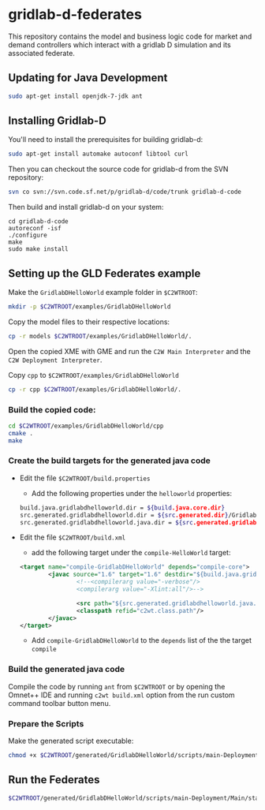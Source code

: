 # gridlab-d-federates
This repository contains the model and business logic code for market and demand controllers which interact with a gridlab D simulation and its associated federate.

## Updating for Java Development

```bash
sudo apt-get install openjdk-7-jdk ant
```

## Installing Gridlab-D

You'll need to install the prerequisites for building gridlab-d:

```bash
sudo apt-get install automake autoconf libtool curl
```

Then you can checkout the source code for gridlab-d from the SVN repository:

```bash
svn co svn://svn.code.sf.net/p/gridlab-d/code/trunk gridlab-d-code
```

Then build and install gridlab-d on your system:

```baash
cd gridlab-d-code
autoreconf -isf
./configure
make
sudo make install
```

## Setting up the GLD Federates example

Make the `GridlabDHelloWorld` example folder in `$C2WTROOT`:

```bash
mkdir -p $C2WTROOT/examples/GridlabDHelloWorld
```

Copy the model files to their respective locations:

```bash
cp -r models $C2WTROOT/examples/GridlabDHelloWorld/.
```

Open the copied XME with GME and run the `C2W Main Interpreter` and the `C2W Deployment Interpreter`.

Copy `cpp` to `$C2WTROOT/examples/GridlabDHelloWorld`

```bash
cp -r cpp $C2WTROOT/examples/GridlabDHelloWorld/.
```

### Build the copied code:

```bash
cd $C2WTROOT/examples/GridlabDHelloWorld/cpp
cmake .
make
```

### Create the build targets for the generated java code

  * Edit the file `$C2WTROOT/build.properties`

    * Add the following properties under the `helloworld` properties:

    ```bash
    build.java.gridlabdhelloworld.dir = ${build.java.core.dir}
    src.generated.gridlabdhelloworld.dir = ${src.generated.dir}/GridlabDHelloWorld
    src.generated.gridlabdhelloworld.java.dir = ${src.generated.gridlabdhelloworld.dir}/java
    ```

  * Edit the file `$C2WTROOT/build.xml`

    * add the following target under the `compile-HelloWorld` target:

    ```xml
    <target name="compile-GridlabDHelloWorld" depends="compile-core">
            <javac source="1.6" target="1.6" destdir="${build.java.gridlabdhelloworld.dir}" debug="on" debuglevel="lines,vars,source" includejavaruntime="yes" includeantruntime="yes" failonerror="false" nowarn="true">
                    <!--<compilerarg value="-verbose"/>
                    <compilerarg value="-Xlint:all"/>-->

                    <src path="${src.generated.gridlabdhelloworld.java.dir}"/>
                    <classpath refid="c2wt.class.path"/>
            </javac>
    </target>
    ```

    * Add `compile-GridlabDHelloWorld` to the `depends` list of the the target `compile`

### Build the generated java code

Compile the code by running `ant` from `$C2WTROOT` or by opening the
Omnet++ IDE and running `c2wt build.xml` option from the run custom
command toolbar button menu.

### Prepare the Scripts

Make the generated script executable:

```bash
chmod +x $C2WTROOT/generated/GridlabDHelloWorld/scripts/main-Deployment/Main/start.sh
```

## Run the Federates

```bash
$C2WTROOT/generated/GridlabDHelloWorld/scripts/main-Deployment/Main/start.sh
```
